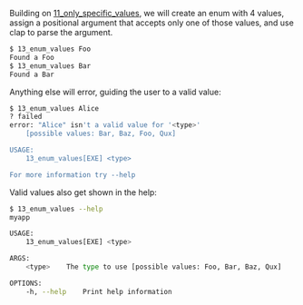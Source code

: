 Building on [11_only_specific_values](11_only_specific_values.md), we will create an enum with 4 values, assign a positional argument
that accepts only one of those values, and use clap to parse the argument.

```bash
$ 13_enum_values Foo
Found a Foo
$ 13_enum_values Bar
Found a Bar
```

Anything else will error, guiding the user to a valid value:
```bash
$ 13_enum_values Alice
? failed
error: "Alice" isn't a valid value for '<type>'
	[possible values: Bar, Baz, Foo, Qux]

USAGE:
    13_enum_values[EXE] <type>

For more information try --help
```

Valid values also get shown in the help:
```bash
$ 13_enum_values --help
myapp 

USAGE:
    13_enum_values[EXE] <type>

ARGS:
    <type>    The type to use [possible values: Foo, Bar, Baz, Qux]

OPTIONS:
    -h, --help    Print help information
```
